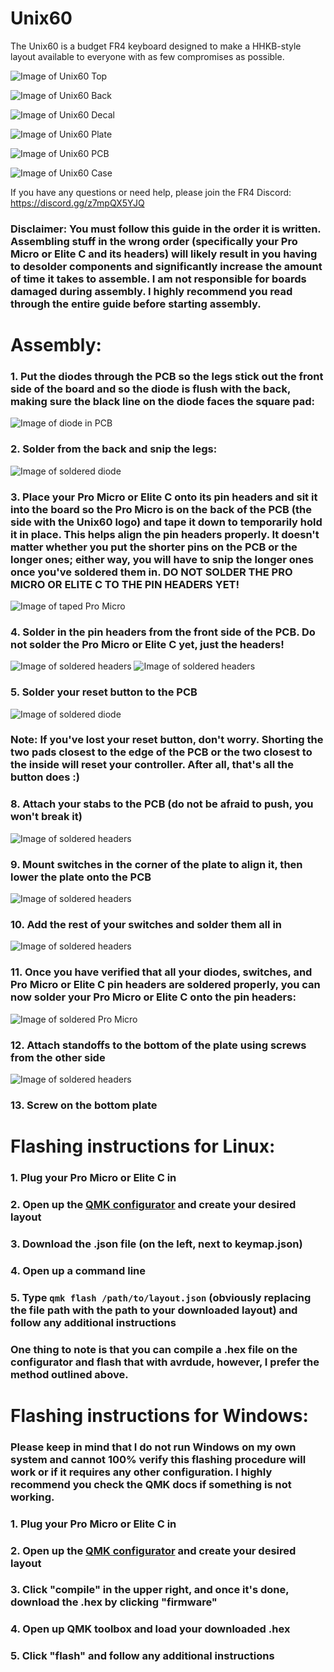 # Unix60
The Unix60 is a budget FR4 keyboard designed to make a HHKB-style layout available to everyone with as few compromises as possible.


![Image of Unix60 Top](Pictures/Top.jpg)

![Image of Unix60 Back](Pictures/Back.jpg)

![Image of Unix60 Decal](Pictures/Decal.jpg)

![Image of Unix60 Plate](Pictures/Plate.jpg)

![Image of Unix60 PCB](Pictures/PCB.jpg)

![Image of Unix60 Case](Pictures/Case.jpg)

If you have any questions or need help, please join the FR4 Discord: https://discord.gg/z7mpQX5YJQ

### Disclaimer: You must follow this guide in the order it is written. Assembling stuff in the wrong order (specifically your Pro Micro or Elite C and its headers) will likely result in you having to desolder components and significantly increase the amount of time it takes to assemble. I am not responsible for boards damaged during assembly. I highly recommend you read through the entire guide before starting assembly.

# Assembly:

### 1. Put the diodes through the PCB so the legs stick out the front side of the board and so the diode is flush with the back, making sure the black line on the diode faces the square pad:
![Image of diode in PCB](Pictures/1.jpg)
### 2. Solder from the back and snip the legs:
![Image of soldered diode](Pictures/2.jpg)
### 3. Place your Pro Micro or Elite C onto its pin headers and sit it into the board so the Pro Micro is on the back of the PCB (the side with the Unix60 logo) and tape it down to temporarily hold it in place. This helps align the pin headers properly. It doesn't matter whether you put the shorter pins on the PCB or the longer ones; either way, you will have to snip the longer ones once you've soldered them in. **DO NOT SOLDER THE PRO MICRO OR ELITE C TO THE PIN HEADERS YET!**
![Image of taped Pro Micro](Pictures/3.jpg)
### 4. Solder in the pin headers from the front side of the PCB. **Do not solder the Pro Micro or Elite C yet, just the headers!**
![Image of soldered headers](Pictures/4.jpg)
![Image of soldered headers](Pictures/5.jpg)
### 5. Solder your reset button to the PCB 
![Image of soldered diode](Pictures/6.jpg)
### Note: If you've lost your reset button, don't worry. Shorting the two pads closest to the edge of the PCB or the two closest to the inside will reset your controller. After all, that's all the button does :)
### 8. Attach your stabs to the PCB (do not be afraid to push, you won't break it)
![Image of soldered headers](Pictures/7.jpg)
### 9. Mount switches in the corner of the plate to align it, then lower the plate onto the PCB
![Image of soldered headers](Pictures/9.jpg)
### 10. Add the rest of your switches and solder them all in
![Image of soldered headers](Pictures/10.jpg)
### 11. Once you have verified that all your diodes, switches, and Pro Micro or Elite C pin headers are soldered properly, you can now solder your Pro Micro or Elite C onto the pin headers:
![Image of soldered Pro Micro](Pictures/11.jpg)
### 12. Attach standoffs to the bottom of the plate using screws from the other side
![Image of soldered headers](Pictures/12.jpg)
### 13. Screw on the bottom plate
# Flashing instructions for Linux:
### 1. Plug your Pro Micro or Elite C in
### 2. Open up the [QMK configurator](https://config.qmk.fm/#/FR4/Unix60/LAYOUT) and create your desired layout
### 3. Download the .json file (on the left, next to keymap.json)
### 4. Open up a command line
### 5. Type ```qmk flash /path/to/layout.json``` (obviously replacing the file path with the path to your downloaded layout) and follow any additional instructions
### One thing to note is that you can compile a .hex file on the configurator and flash that with avrdude, however, I prefer the method outlined above.
# Flashing instructions for Windows:
### Please keep in mind that I do not run Windows on my own system and cannot 100% verify this flashing procedure will work or if it requires any other configuration. I highly recommend you check the QMK docs if something is not working. 
### 1. Plug your Pro Micro or Elite C in
### 2. Open up the [QMK configurator](https://config.qmk.fm/#/FR4/Unix60/LAYOUT) and create your desired layout
### 3. Click "compile" in the upper right, and once it's done, download the .hex by clicking "firmware"
### 4. Open up QMK toolbox and load your downloaded .hex
### 5. Click "flash" and follow any additional instructions
